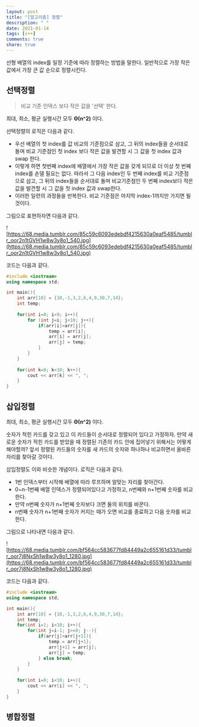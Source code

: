 ```yaml
---
layout: post
title: "[알고리즘] 정렬"
description: " "
date: 2021-01-14
tags: [c++]
comments: true
share: true
---
```




선형 배열의 index를 일정 기준에 따라 정렬하는 방법을 말한다. 일반적으로 가장 작은 값에서 가장 큰 값 순으로 정렬시킨다.



## 선택정렬

> 비교 기준 인덱스 보다 작은 값을 '선택' 한다.

최대, 최소, 평균 실행시간 모두 **Θ(n^2)** 이다.

선택정렬의 로직은 다음과 같다.

- 우선 배열의 첫 index를 값 비교의 기준점으로 삼고, 그 뒤의 index들을 순서대로 돌며 비교 기준점인 첫 index 보다 작은 값을 발견할 시 그 값을 첫 index 값과 swap 한다.
- 이렇게 하면 첫번째 index에 배열에서 가장 작은 값을 갖게 되므로 더 이상 첫 번째 index를 손댈 필요는 없다. 따라서 그 다음 index인 두 번째 index를 비교 기준점으로 삼고, 그 뒤의 index들을 순서대로 돌며 비교기준점인 두 번째 index보다 작은 값을 발견할 시 그 값을 첫 index 값과 swap한다.
- 이러한 일련의 과정들을 반복한다. 비교 기준점은 마지막 index-1까지만 가지면 될 것이다.

그림으로 표현하자면 다음과 같다.

![https://68.media.tumblr.com/85c59c6093edebdf4215630a0eaf5485/tumblr_oor2n1tGVH1w8w3y8o1_540.jpg](https://68.media.tumblr.com/85c59c6093edebdf4215630a0eaf5485/tumblr_oor2n1tGVH1w8w3y8o1_540.jpg)



코드는 다음과 같다.

```c++
#include <iostream>
using namespace std;

int main(){
    int arr[10] = {10,-1,3,2,6,4,9,30,7,14};
    int temp;
    
    for(int i=0; i<9; i++){
        for (int j=i; j<10; j++){
            if(arr[i]>arr[j]){
                temp = arr[i];
                arr[i] = arr[j];
                arr[j] = temp;
            }
        }
    }
    
    for(int k=0; k<10; k++){
        cout << arr[k] << ", ";
    }
}
```





## 삽입정렬

최대, 최소, 평균 실행시간 모두 **Θ(n^2)** 이다.

숫자가 적힌 카드를 갖고 있고 이 카드들이 순서대로 정렬되어 있다고 가정하자. 만약 새로운 숫자가 적힌 카드를 받았을 때 정렬된  기존의 카드 안에 집어넣기 위해서는 어떻게 해야할까? 앞서 정렬된 카드들의 숫자를 새 카드의 숫자와 하나하나 비교하면서 올바른 자리를 찾아갈 것이다. 

삽입정렬도 이와 비슷한 개념이다. 로직은 다음과 같다.

- 1번 인덱스부터 시작해 배열에 따라 루프하며 알맞는 자리를 찾아간다.
- 0~n-1번째 배열 인덱스가 정렬되어있다고 가정하고, n번째와 n+1번째 숫자를 비교한다.
- 만약 n번째 숫자가 n+1번째 숫자보다 크면 둘의 위치를 바꾼다.
- n번째 숫자가 n+1번째 숫자가 커지는 때가 오면 비교를 종료하고 다음 숫자를 비교한다. 



그림으로 나타내면 다음과 같다.

![https://68.media.tumblr.com/bf564cc583677fd84449a2c655161d33/tumblr_oor7j8NxSh1w8w3y8o1_1280.jpg](https://68.media.tumblr.com/bf564cc583677fd84449a2c655161d33/tumblr_oor7j8NxSh1w8w3y8o1_1280.jpg)



코드는 다음과 같다.

```c++
#include <iostream>
using namespace std;

int main(){
    int arr[10] = {10,-1,3,2,6,4,9,30,7,14};
    int temp;
    for(int i=1; i<10; i++){
        for(int j=i-1; j>=0; j--){
            if(arr[j]>arr[j+1]){
                temp = arr[j+1];
                arr[j+1] = arr[j];
                arr[j] = temp;
            } else break;
        }
    }
    
    for(int i=0; i<10; i++){
        cout << arr[i] << ", ";
    }
}
```



## 병합정렬




